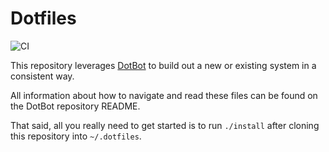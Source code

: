 # Dotfiles

![CI](https://github.com/stephendolan/dotfiles/workflows/CI/badge.svg)

This repository leverages [DotBot](https://github.com/anishathalye/dotbot) to build out a new or existing system in a consistent way.

All information about how to navigate and read these files can be found on the DotBot repository README.

That said, all you really need to get started is to run `./install` after cloning this repository into `~/.dotfiles`.
